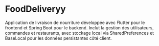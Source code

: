# FoodDeliveryy
Application de livraison de nourriture développée avec Flutter pour le frontend et Spring Boot pour le backend. Inclut la gestion des utilisateurs, commandes et restaurants, avec stockage local via SharedPreferences et BaseLocal pour les données persistantes côté client.
